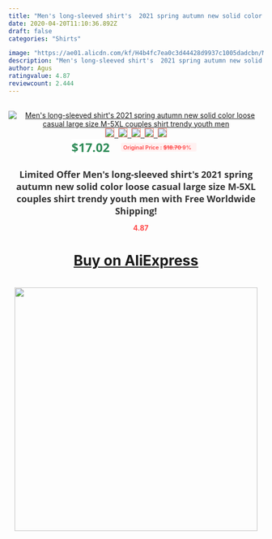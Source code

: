 ```yaml
---
title: "Men's long-sleeved shirt's  2021 spring autumn new solid color loose casual large size M-5XL couples shirt trendy youth men"
date: 2020-04-20T11:10:36.892Z
draft: false
categories: "Shirts"

image: "https://ae01.alicdn.com/kf/H4b4fc7ea0c3d44428d9937c1005dadcbn/Men-s-long-sleeved-shirt-s-2021-spring-autumn-new-solid-color-loose-casual-large-size.jpg"
description: "Men's long-sleeved shirt's  2021 spring autumn new solid color loose casual large size M-5XL couples shirt trendy youth men"
author: Agus
ratingvalue: 4.87
reviewcount: 2.444
---
```

<br>
<div style="text-align: center;">
<a href="https://s.click.aliexpress.com/e/_9uCyAp" target="_blank" rel="nofollow noopener noreferrer"><img alt="Men's long-sleeved shirt's  2021 spring autumn new solid color loose casual large size M-5XL couples shirt trendy youth men" class="magnifier-image" src="https://ae01.alicdn.com/kf/H4b4fc7ea0c3d44428d9937c1005dadcbn/Men-s-long-sleeved-shirt-s-2021-spring-autumn-new-solid-color-loose-casual-large-size.jpg_640x640.jpg">
<br>
<img style="border:1px solid salmon" src="https://ae01.alicdn.com/kf/H4b4fc7ea0c3d44428d9937c1005dadcbn/Men-s-long-sleeved-shirt-s-2021-spring-autumn-new-solid-color-loose-casual-large-size.jpg_120x120.jpg">&nbsp;&nbsp;<img style="border:1px solid salmon" src="https://ae01.alicdn.com/kf/Hb7827f8c0cfb4832b591b405ce0e423fe/Men-s-long-sleeved-shirt-s-2021-spring-autumn-new-solid-color-loose-casual-large-size.jpg_120x120.jpg">&nbsp;&nbsp;<img style="border:1px solid salmon" src="https://ae01.alicdn.com/kf/Hec91ee49b1634d0aaef7c17d10cf8784N/Men-s-long-sleeved-shirt-s-2021-spring-autumn-new-solid-color-loose-casual-large-size.jpg_120x120.jpg">&nbsp;&nbsp;<img style="border:1px solid salmon" src="https://ae01.alicdn.com/kf/H78a1852b5e9342b9a91dfcce1d4406f1i/Men-s-long-sleeved-shirt-s-2021-spring-autumn-new-solid-color-loose-casual-large-size.jpg_120x120.jpg">&nbsp;&nbsp;<img style="border:1px solid salmon" src="https://ae01.alicdn.com/kf/H990b716e99314522a7243a8557f6648fO/Men-s-long-sleeved-shirt-s-2021-spring-autumn-new-solid-color-loose-casual-large-size.jpg_120x120.jpg"></a></div><br0>
<div style="text-align: center;"><span style="background-color: white; border: 0px; box-sizing: border-box; color: seagreen; display: inline-block; font-family: &quot;open sans&quot; , &quot;arial&quot; , &quot;helvetica&quot; , sans-serif , &quot;heiti&quot;; font-size: 24px; font-stretch: inherit; font-weight: 700; line-height: inherit; margin: 0px 10px 0px 0px; padding: 0px; vertical-align: middle;">$17.02 </span>
<span style="background: rgb(255 , 241 , 241); border-radius: 3px; border: 0px; box-sizing: border-box; color: #ff4747; display: inline-block; font-family: inherit; font-size: 12px; font-stretch: inherit; font-style: inherit; font-variant: inherit; font-weight: 600; line-height: inherit; margin: 0px; padding: 2px 5px; transform: scale(0.9); vertical-align: middle;">Original Price : <b style="text-decoration: line-through;">$18.70 </b> 9%&nbsp;&nbsp;</span></div>
<h1 style="color: #333333; display: inline-block; font-family: &quot;open sans&quot; , &quot;arial&quot; , &quot;helvetica&quot; , sans-serif , &quot;heiti&quot;; font-size: 18px; font-stretch: inherit; font-weight: 700; text-align: center;">Limited Offer Men's long-sleeved shirt's  2021 spring autumn new solid color loose casual large size M-5XL couples shirt trendy youth men with Free Worldwide Shipping!</h1>
<div style="color: #ff4747; text-align: center;">
<img src="https://4.bp.blogspot.com/-M0ZcTcb-5uY/XleCXlxnR4I/AAAAAAAAAEc/OrjgMkXV1oMQFaCRZj5HQwOCBcu3w1FegCPcBGAYYCw/s1600/star.png" style="height: 15px;">&nbsp;<b>4.87</b></div>
<div class="button_cont" align="center"><a class="buynow_a" href="https://s.click.aliexpress.com/e/_9uCyAp" target="_blank" rel="nofollow noopener noreferrer"><H1>Buy on AliExpress</H1></a></div><br>
<div class="separator" style="clear: both; text-align: center;">
<img src="https://lh3.googleusercontent.com/-pTy5HemUv9M/XlePHvY0dAI/AAAAAAAAAE4/0nX5iRUoIWY8eMW9Dpxeirr157OZliDIgCLcBGAsYHQ/s1600/badge.gif" width="480">
</div>

